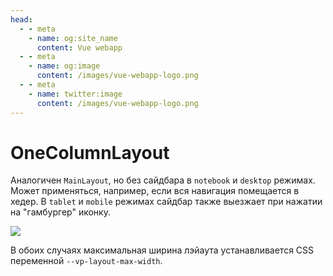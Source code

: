 ```yaml
---
head:
  - - meta
    - name: og:site_name
      content: Vue webapp
  - - meta
    - name: og:image
      content: /images/vue-webapp-logo.png
  - - meta
    - name: twitter:image
      content: /images/vue-webapp-logo.png
---
```


# OneColumnLayout

Аналогичен `MainLayout`, но без сайдбара в `notebook` и `desktop` режимах. Может применяться, например, если вся навигация помещается в хедер. В `tablet` и `mobile` режимах сайдбар также выезжает при нажатии на "гамбургер" иконку.

![](/images/vue-webapp/layout-one-column.png)

В обоих случаях максимальная ширина лэйаута устанавливается CSS переменной `--vp-layout-max-width`.
